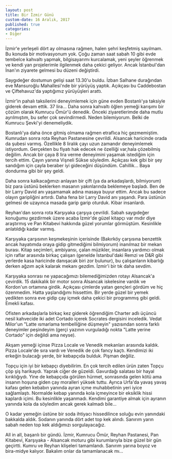 ```yaml
---
layout: post
title: Bir İzmir Günü
custom-date: 16 Aralık, 2017
published: true
categories: 
- Diğer
---
```


İzmir'e yerleşeli dört ay olmasına rağmen, halen şehri keşfetmiş sayılmam. Bu konuda bir motivasyonum yok. Çoğu zaman saat sabah 10 gibi evde tembelce kahvaltı yapmak, bilgisayarımı kurcalamak, yeni şeyler öğrenmek ve kendi yan projelerimle ilgilenmek daha çekici geliyor. Ancak İstanbul'dan İnan'ın ziyarete gelmesi bu düzeni değiştirdi. 

Saygıdeğer dostumun gelişi saat 13.30'u buldu. İzban Salhane durağından eve Mansuroğlu Mahallesi'nde bir yürüyüş yaptık. Açıkçası bu Caddebostan ve Çiftehavuz'da yaptığımız yürüyüşleri arattı.

İzmir'in pahalı taksilerini deneyimlemek için güne evden Bostanlı'ya taksiyle giderek devam ettik. 37 lira... Daha sonra kahvaltı öğlen yemeği karışımı bir çözüm olarak Kumrucu Ömür'ü denedik. Önceki ziyaretlerimde daha mutlu ayrılmıştım, bu sefer çok sevindirmedi. Neden bilemiyorum. Belki de Kumrucu Şevki'yi denemeliydik.

Bostanlı'ya daha önce gitmiş olmama rağmen etraflıca hiç gezmemiştim. Kumrudan sonra rota Reyhan Pastanesine çevrildi. Alsancak haricinde orada da şubesi varmış. Özellikle 8 liralık çayı uzun zamandır deneyimlemek istiyordum. Gerçekten bu fiyatı hak edecek ne özelliği var,hala çözebilmiş değilim. Ancak bir çaya 8 lira verme deneyimini yaşamak istediğim için tercih ettim. Çayın yanına Vişneli Sükse söyledim. Açıkçası kek gibi bir şey sandığım için çayla beraber iyi gideceğini düşündüm. Cahillik... Baya dondurma gibi bir şey geldi. 

Daha sonra kalkacağımızı anlayan bir çift (ya da arkadaşlardı, bilmiyorum) biz para üstünü beklerken masanın yakınlarında beklemeye başladı. Ben de bir Larry David anı yaşamamak adına masaya buyur ettim. Ancak bu sadece olayın garipliğini artırdı. Daha fena bir Larry David anı yaşandı. Para üstünün gelmesi de uzayınca masada garip garip oturduk. Kibar insanlardı.

Reyhan'dan sonra rota Karşıyaka çarşıya çevrildi. Sabah saygıdeğer konuğumu gezdirmek üzere acaba İzmir'de güzel kitapçı var mıdır diye araştırmış ve Pan Kitabevi hakkında güzel yorumlar görmüştüm. Kesinlikle anlatıldığı kadar varmış. 

Karşıyaka çarşısının keşmekeşinin içerisinde (Bakırköy çarşısına benzettik ancak hayatımda oraya gidip gitmediğimi bilmiyorum) inanılmaz bir mekan burası. Kitap seçimleri, ambiyansı, çalan müzikler, insanlara yardımcı olmak için raflar arasında birkaç çalışan (genelde İstanbul'daki Remzi ve D&R gibi yerlerde kasa haricinde danışacak biri zor bulunur), bu çalışanların kibarlığı derken ağzım açık kalarak mekanı gezdim. İzmir'i bir tık daha sevdim. 

Karşıyaka sonrası ne yapacağımızı bilemediğimizden rotayı Alsancak'a çevirdik. 15 dakikalık bir motor sonra Alsancak iskelesine vardık ve Kordon'un ortamına girdik. Açıkçası çimlerde yatan gençleri gördüm ve hiç özenmedim. Hatta yaşlandığımı hissettim. Bir yerde güzel bir yemek yedikten sonra eve gidip çay içmek daha çekici bir programmış gibi geldi. Emekli kafası. 

Ofisten arkadaşlarla birkaç kez giderek öğrendiğim Charter adlı üçüncü nesil kahvecide iki adet Cortado içerek Socrates dergisini inceledik. Vedat Milor'un "Latte ısmarlama tembelliğine düşmeyin" yazısından sonra farklı deneyimler peşindeyim (gerçi yazının vurguladığı nokta "Latte yerine Cortado" için değildi ama neyse).

Akşam yemeği içinse Pizza Locale ve Venedik mekanları arasında kaldık. Pizza Locale'de sıra vardı ve Venedik de çok fancy kaçtı. Kendimizi iki erkeğin bulacağı yerde, bir kebapçıda bulduk. Pişman değiliz.

Topçu için iyi bir kebapçı diyebilirim. En çok tercih edilen ürün zaten Topçu çöp şiş harikaydı. Yaprak ciğer de güzeldi. Gavurdağı salatası bir hayal kırıklığıydı. Yine de kebapçıda görülen hürmet, sonrasında gelen kötü ama insanın hoşuna giden çay moralleri yüksek tuttu. Ayrıca Urfa'da yavaş yavaş kafası gelen kebabın yanında ayran içme muhabbetinin yeri iyice sağlamlaştı. Normalde kebap yanında kola içmeyince bir eksiklik hissi kaplardı içimi. Bu kesinlikle yaşanmadı. Kendimi garantiye almak için ayranın yanında kola da söyledim ancak gerek kalmadı bile...

O kadar yemeğin üstüne bir soda ihtiyacı hissedilince soluğu evin yanındaki bakkalda aldık. Sodanın yanında dört adet top kek alındı. Sanırım yarın sabah neden top kek aldığımızı sorgulayacağız.

All in all, başarılı bir gündü. İzmir, Kumrucu Ömür, Reyhan Pastanesi, Pan Kitabevi, Karşıyaka - Alsancak moturu gibi kurumlarıyla bize güzel bir gün geçirtti. Kumru ve Reyhan klişeleri tamamlandı. Sanırım yarına boyoz ve bira-midye kalıyor. Bakalım onlar da tamamlanacak mı...